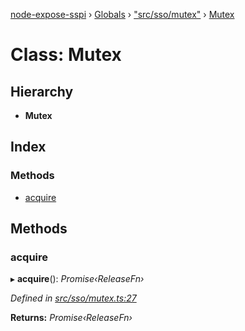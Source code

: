 [node-expose-sspi](../README.md) › [Globals](../globals.md) › ["src/sso/mutex"](../modules/_src_sso_mutex_.md) › [Mutex](_src_sso_mutex_.mutex.md)

# Class: Mutex

## Hierarchy

* **Mutex**

## Index

### Methods

* [acquire](_src_sso_mutex_.mutex.md#acquire)

## Methods

###  acquire

▸ **acquire**(): *Promise‹ReleaseFn›*

*Defined in [src/sso/mutex.ts:27](https://github.com/jlguenego/node-expose-sspi/blob/b543e6c/src/sso/mutex.ts#L27)*

**Returns:** *Promise‹ReleaseFn›*
